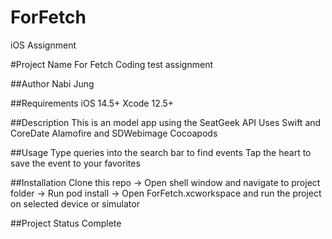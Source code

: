 # ForFetch
iOS Assignment 

#Project Name
For Fetch
Coding test assignment

##Author
Nabi Jung

##Requirements
iOS 14.5+
Xcode 12.5+

##Description 
This is an model app using the SeatGeek API
Uses Swift and CoreDate
Alamofire and SDWebimage Cocoapods

##Usage
Type queries into the search bar to find events
Tap the heart to save the event to your favorites 

##Installation
Clone this repo
-> Open shell window and navigate to project folder
-> Run pod install
-> Open ForFetch.xcworkspace and run the project on selected device or simulator

##Project Status
Complete
